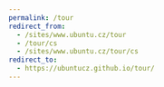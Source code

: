 ```yaml
---
permalink: /tour
redirect_from:
  - /sites/www.ubuntu.cz/tour
  - /tour/cs
  - /sites/www.ubuntu.cz/tour/cs
redirect_to:
  - https://ubuntucz.github.io/tour/
---
```

